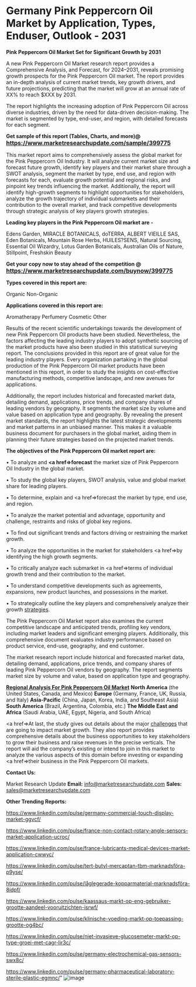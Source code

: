 # Germany Pink Peppercorn Oil Market by Application, Types, Enduser, Outlook - 2031

<strong>Pink Peppercorn Oil Market Set for Significant Growth by 2031</strong>

A new Pink Peppercorn Oil Market research report provides a Comprehensive Analysis, and Forecast, for 2024–2031, reveals promising growth prospects for the Pink Peppercorn Oil market. The report provides an in-depth analysis of current market trends, key growth drivers, and future projections, predicting that the market will grow at an annual rate of XX% to reach $XXX by 2031.

The report highlights the increasing adoption of Pink Peppercorn Oil across diverse industries, driven by the need for data-driven decision-making. The market is segmented by type, end-user, and region, with detailed forecasts for each segment.

<strong>Get sample of this report (Tables, Charts, and more)@ <a href=https://www.marketresearchupdate.com/sample/399775><font size=3 color=#0000ff>https://www.marketresearchupdate.com/sample/399775</font></a></strong>

This market report aims to comprehensively assess the global market for the Pink Peppercorn Oil Industry. It will analyze current market size and forecast future growth, identify key players and their market share through a SWOT analysis, segment the market by type, end use, and region with forecasts for each, evaluate growth potential and regional risks, and pinpoint key trends influencing the market. Additionally, the report will identify high-growth segments to highlight opportunities for stakeholders, analyze the growth trajectory of individual submarkets and their contribution to the overall market, and track competitive developments through strategic analysis of key players growth strategies.

<strong>Leading key players in the Pink Peppercorn Oil market are -</strong>

Edens Garden, MIRACLE BOTANICALS, doTERRA, ALBERT VIEILLE SAS, Eden Botanicals, Mountain Rose Herbs, HUILES?SENS, Natural Sourcing, Essential Oil Wizardry, Lotus Garden Botanicals, Australian Oils of Nature, Stillpoint, Freshskin Beauty

<strong>Get your copy now to stay ahead of the competition @ <a href=https://www.marketresearchupdate.com/buynow/399775><font size=3 color=#0000ff>https://www.marketresearchupdate.com/buynow/399775</font></a></strong>

<strong>Types covered in this report are:</strong>

Organic
Non-Organic

<strong>Applications covered in this report are:</strong>

Aromatherapy
Perfumery
Cosmetic
Other

Results of the recent scientific undertakings towards the development of new Pink Peppercorn Oil products have been studied. Nevertheless, the factors affecting the leading industry players to adopt synthetic sourcing of the market products have also been studied in this statistical surveying report. The conclusions provided in this report are of great value for the leading industry players. Every organization partaking in the global production of the Pink Peppercorn Oil market products have been mentioned in this report, in order to study the insights on cost-effective manufacturing methods, competitive landscape, and new avenues for applications.

Additionally, the report includes historical and forecasted market data, detailing demand, applications, price trends, and company shares of leading vendors by geography. It segments the market size by volume and value based on application type and geography. By revealing the present market standards, the report highlights the latest strategic developments and market patterns in an unbiased manner. This makes it a valuable business document for purchasers in the global market, aiding them in planning their future strategies based on the projected market trends.

<strong>The objectives of the Pink Peppercorn Oil market report are:</strong>

• To analyze and <strong><a href=><strong>forecast</strong></a></strong> the market size of Pink Peppercorn Oil Industry in the global market.

• To study the global key players, SWOT analysis, value and global market share for leading players.

• To determine, explain and <a href=>forecast</a> the market by type, end use, and region.

• To analyze the market potential and advantage, opportunity and challenge, restraints and risks of global key regions.

• To find out significant trends and factors driving or restraining the market growth.

• To analyze the opportunities in the market for stakeholders <a href=>by</a> identifying the high growth segments.

• To critically analyze each submarket in <a href=>terms</a> of individual growth trend and their contribution to the market.

• To understand competitive developments such as agreements, expansions, new product launches, and possessions in the market.

• To strategically outline the key players and comprehensively analyze their growth <a href=ASDF881288>strategies</a>.

The Pink Peppercorn Oil Market report also examines the current competitive landscape and anticipated trends, profiling key vendors, including market leaders and significant emerging players. Additionally, this comprehensive document evaluates industry performance based on product service, end-use, geography, and end customer.

The market research report include historical and forecasted market data, detailing demand, applications, price trends, and company shares of leading Pink Peppercorn Oil vendors by geography. The report segments market size by volume and value, based on application type and geography.

<strong><u><b>Regional Analysis For Pink Peppercorn Oil Market</b></u></strong>
<strong><b>North America</b></strong> (the United States, Canada, and Mexico)
<strong><b>Europe </b></strong>(Germany, France, UK, Russia, and Italy)
<strong><b>Asia-Pacific</b></strong> (China, Japan, Korea, India, and Southeast Asia)
<strong><b>South America</b></strong> (Brazil, Argentina, Colombia, etc.)
<strong><b>The Middle East and Africa</b></strong> (Saudi Arabia, UAE, Egypt, Nigeria, and South Africa)

<a href=>At last,</a> the study gives out details about the major <a href=ASDF991299>challenges</a> that are going to impact market growth. They also report provides comprehensive details about the business opportunities to key stakeholders to grow their business and raise revenues in the precise verticals. The report will aid the company’s existing or intend to join in this market to analyze the various aspects of this domain before investing or expanding <a href=>their</a> business in the Pink Peppercorn Oil markets.

<strong>Contact Us:</strong>

Market Research Update
<strong>Email:</strong> info@marketresearchupdate.com
<strong>Sales:</strong> sales@marketresearchupdate.com

<strong>Other Trending Reports:</strong>

<a href=https://www.linkedin.com/pulse/germany-commercial-touch-display-market-ggvcf/>https://www.linkedin.com/pulse/germany-commercial-touch-display-market-ggvcf/</a>

<a href=https://www.linkedin.com/pulse/france-non-contact-rotary-angle-sensors-market-application-ucroc/>https://www.linkedin.com/pulse/france-non-contact-rotary-angle-sensors-market-application-ucroc/</a>

<a href=https://www.linkedin.com/pulse/france-lubricants-medical-devices-market-application-cwwyc/>https://www.linkedin.com/pulse/france-lubricants-medical-devices-market-application-cwwyc/</a>

<a href=https://www.linkedin.com/pulse/tert-butyl-mercaptan-tbm-marknadsföra-p9yse/>https://www.linkedin.com/pulse/tert-butyl-mercaptan-tbm-marknadsföra-p9yse/</a>

<a href=https://www.linkedin.com/pulse/låglegerade-kopparmaterial-marknadsföra-8idpf/>https://www.linkedin.com/pulse/låglegerade-kopparmaterial-marknadsföra-8idpf/</a>

<a href=https://www.linkedin.com/pulse/kaassaus-markt-op-eng-gebruiker-grootte-aandeel-vooruitzichten-isrwf/>https://www.linkedin.com/pulse/kaassaus-markt-op-eng-gebruiker-grootte-aandeel-vooruitzichten-isrwf/</a>

<a href=https://www.linkedin.com/pulse/klinische-voeding-markt-op-toepassing-grootte-og4bc/>https://www.linkedin.com/pulse/klinische-voeding-markt-op-toepassing-grootte-og4bc/</a>

<a href=https://www.linkedin.com/pulse/niet-invasieve-glucosemeter-markt-op-type-groei-met-cagr-lir3c/>https://www.linkedin.com/pulse/niet-invasieve-glucosemeter-markt-op-type-groei-met-cagr-lir3c/</a>

<a href=https://www.linkedin.com/pulse/germany-electrochemical-gas-sensors-swx8c/>https://www.linkedin.com/pulse/germany-electrochemical-gas-sensors-swx8c/</a>

<a href=https://www.linkedin.com/pulse/germany-pharmaceutical-laboratory-sterile-plastic-egmnc/>https://www.linkedin.com/pulse/germany-pharmaceutical-laboratory-sterile-plastic-egmnc/</a>"
![image](https://github.com/user-attachments/assets/90813ab8-5882-4eba-8317-cbb75499bb5a)
